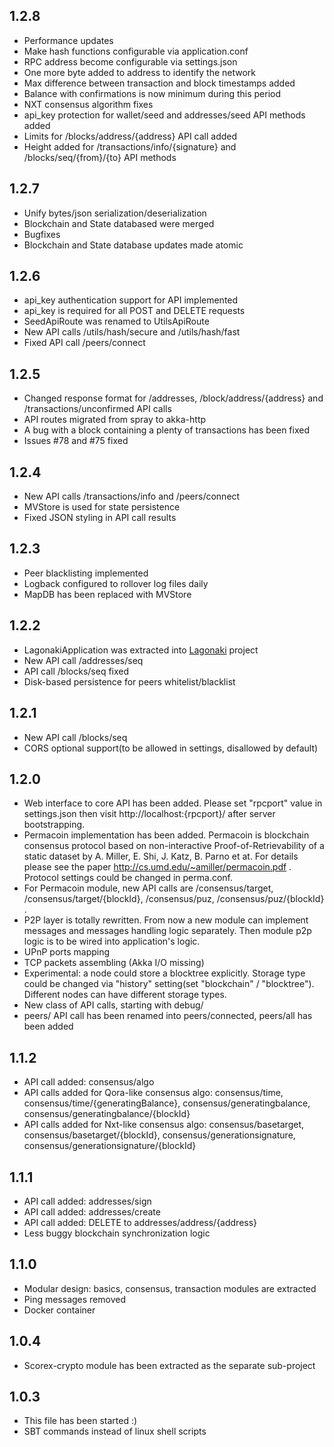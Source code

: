 **1.2.8**
---------

* Performance updates
* Make hash functions configurable via application.conf
* RPC address become configurable via settings.json
* One more byte added to address to identify the network
* Max difference between transaction and block timestamps added 
* Balance with confirmations is now minimum during this period
* NXT consensus algorithm fixes
* api_key protection for wallet/seed and addresses/seed API methods added 
* Limits for /blocks/address/{address} API call added
* Height added for /transactions/info/{signature} and /blocks/seq/{from}/{to} API methods

**1.2.7**
---------

* Unify bytes/json serialization/deserialization
* Blockchain and State databased were merged
* Bugfixes
* Blockchain and State database updates made atomic

**1.2.6**
---------

* api_key authentication support for API implemented
* api_key is required for all POST and DELETE requests
* SeedApiRoute was renamed to UtilsApiRoute
* New API calls /utils/hash/secure and /utils/hash/fast
* Fixed API call /peers/connect

**1.2.5**
---------

* Changed response format for /addresses, /block/address/{address} and /transactions/unconfirmed API calls
* API routes migrated from spray to akka-http
* A bug with a block containing a plenty of transactions has been fixed
* Issues #78 and #75 fixed

**1.2.4**
---------

* New API calls /transactions/info and /peers/connect
* MVStore is used for state persistence
* Fixed JSON styling in API call results

**1.2.3**
---------

* Peer blacklisting implemented
* Logback configured to rollover log files daily
* MapDB has been replaced with MVStore

**1.2.2**
---------

* LagonakiApplication was extracted into [Lagonaki](https://github.com/ScorexProject/Lagonaki) project
* New API call /addresses/seq
* API call /blocks/seq fixed
* Disk-based persistence for peers whitelist/blacklist

**1.2.1**
---------

* New API call /blocks/seq
* CORS optional support(to be allowed in settings, disallowed by default)

**1.2.0**
---------

* Web interface to core API has been added. Please set "rpcport" value in settings.json then visit
   http://localhost:{rpcport}/ after server bootstrapping.
* Permacoin implementation has been added. Permacoin is blockchain consensus protocol based on
non-interactive Proof-of-Retrievability of a static dataset by A. Miller, E. Shi, J. Katz, B. Parno et at.
 For details please see the paper http://cs.umd.edu/~amiller/permacoin.pdf . Protocol settings could be changed
 in perma.conf.
* For Permacoin module, new API calls are /consensus/target, /consensus/target/{blockId},
 /consensus/puz, /consensus/puz/{blockId} .
* P2P layer is totally rewritten. From now a new module can implement messages and messages handling
logic separately. Then module p2p logic is to be wired into application's logic.
* UPnP ports mapping
* TCP packets assembling (Akka I/O missing)
* Experimental: a node could store a blocktree explicitly. Storage type could be changed via "history"
setting(set "blockchain" / "blocktree"). Different nodes can have different storage types.
* New class of API calls, starting with debug/
* peers/ API call has been renamed into peers/connected, peers/all has been added


**1.1.2**
---------

* API call added: consensus/algo
* API calls added for Qora-like consensus algo: consensus/time, consensus/time/{generatingBalance},
 consensus/generatingbalance, consensus/generatingbalance/{blockId}
* API calls added for Nxt-like consensus algo: consensus/basetarget, consensus/basetarget/{blockId},
  consensus/generationsignature, consensus/generationsignature/{blockId}

**1.1.1**
---------

* API call added: addresses/sign
* API call added: addresses/create
* API call added: DELETE to addresses/address/{address}
* Less buggy blockchain synchronization logic


**1.1.0**
----------

* Modular design: basics, consensus, transaction modules are extracted
* Ping messages removed
* Docker container


**1.0.4**
---------

* Scorex-crypto module has been extracted as the separate sub-project


**1.0.3**
---------

* This file has been started :)
* SBT commands instead of linux shell scripts
